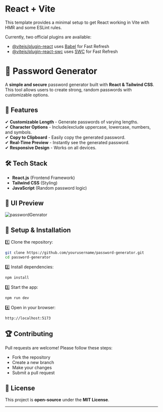 # React + Vite

This template provides a minimal setup to get React working in Vite with HMR and some ESLint rules.

Currently, two official plugins are available:

- [@vitejs/plugin-react](https://github.com/vitejs/vite-plugin-react/blob/main/packages/plugin-react/README.md) uses [Babel](https://babeljs.io/) for Fast Refresh
- [@vitejs/plugin-react-swc](https://github.com/vitejs/vite-plugin-react-swc) uses [SWC](https://swc.rs/) for Fast Refresh



# 🔐 Password Generator  

A **simple and secure** password generator built with **React & Tailwind CSS**. This tool allows users to create strong, random passwords with customizable options.  

## 🚀 Features  
✔ **Customizable Length** - Generate passwords of varying lengths.  
✔ **Character Options** - Include/exclude uppercase, lowercase, numbers, and symbols.  
✔ **Copy to Clipboard** - Easily copy the generated password.  
✔ **Real-Time Preview** - Instantly see the generated password.  
✔ **Responsive Design** - Works on all devices.  

## 🛠 Tech Stack  
- **React.js** (Frontend Framework)  
- **Tailwind CSS** (Styling)  
- **JavaScript** (Random password logic)  

## 📸 UI Preview  

![passwordGenrator](https://github.com/user-attachments/assets/cc2b4517-f069-433b-939f-5ae05b256439)


## 🔧 Setup & Installation  
1️⃣ Clone the repository:  
```sh
git clone https://github.com/yourusername/password-generator.git
cd password-generator
```
2️⃣ Install dependencies:  
```sh
npm install
```
3️⃣ Start the app:  
```sh
npm run dev
```
4️⃣ Open in your browser:  
```sh
http://localhost:5173
```

## 🏆 Contributing  
Pull requests are welcome! Please follow these steps:  
- Fork the repository  
- Create a new branch  
- Make your changes  
- Submit a pull request  

## 📜 License  
This project is **open-source** under the **MIT License**.  

---


